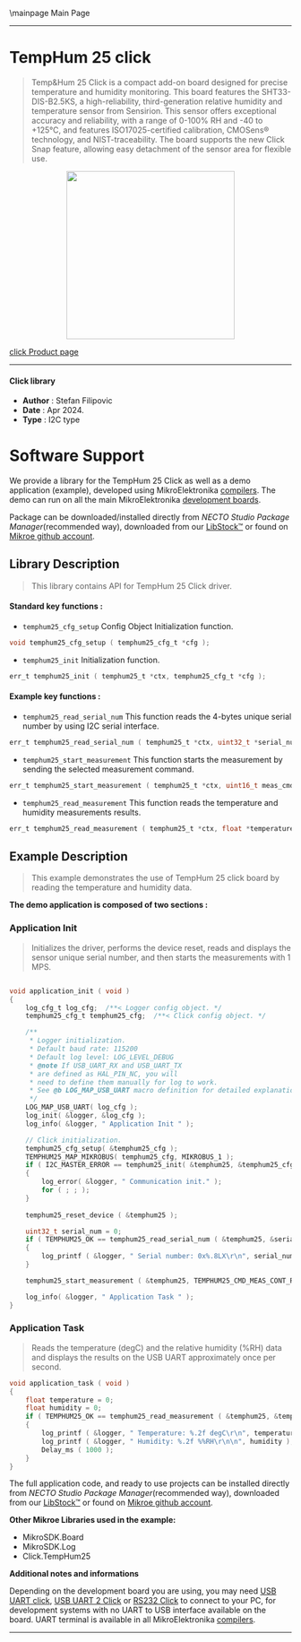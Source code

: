 \mainpage Main Page

---
# TempHum 25 click

> Temp&Hum 25 Click is a compact add-on board designed for precise temperature and humidity monitoring. This board features the SHT33-DIS-B2.5KS, a high-reliability, third-generation relative humidity and temperature sensor from Sensirion. This sensor offers exceptional accuracy and reliability, with a range of 0-100% RH and -40 to +125°C, and features ISO17025-certified calibration, CMOSens® technology, and NIST-traceability. The board supports the new Click Snap feature, allowing easy detachment of the sensor area for flexible use.

<p align="center">
  <img src="https://download.mikroe.com/images/click_for_ide/temphum25_click.png" height=300px>
</p>

[click Product page](https://www.mikroe.com/temphum-25-click)

---


#### Click library

- **Author**        : Stefan Filipovic
- **Date**          : Apr 2024.
- **Type**          : I2C type


# Software Support

We provide a library for the TempHum 25 Click
as well as a demo application (example), developed using MikroElektronika
[compilers](https://www.mikroe.com/necto-studio).
The demo can run on all the main MikroElektronika [development boards](https://www.mikroe.com/development-boards).

Package can be downloaded/installed directly from *NECTO Studio Package Manager*(recommended way), downloaded from our [LibStock&trade;](https://libstock.mikroe.com) or found on [Mikroe github account](https://github.com/MikroElektronika/mikrosdk_click_v2/tree/master/clicks).

## Library Description

> This library contains API for TempHum 25 Click driver.

#### Standard key functions :

- `temphum25_cfg_setup` Config Object Initialization function.
```c
void temphum25_cfg_setup ( temphum25_cfg_t *cfg );
```

- `temphum25_init` Initialization function.
```c
err_t temphum25_init ( temphum25_t *ctx, temphum25_cfg_t *cfg );
```

#### Example key functions :

- `temphum25_read_serial_num` This function reads the 4-bytes unique serial number by using I2C serial interface.
```c
err_t temphum25_read_serial_num ( temphum25_t *ctx, uint32_t *serial_num );
```

- `temphum25_start_measurement` This function starts the measurement by sending the selected measurement command.
```c
err_t temphum25_start_measurement ( temphum25_t *ctx, uint16_t meas_cmd );
```

- `temphum25_read_measurement` This function reads the temperature and humidity measurements results.
```c
err_t temphum25_read_measurement ( temphum25_t *ctx, float *temperature, float *humidity );
```

## Example Description

> This example demonstrates the use of TempHum 25 click board by reading the temperature and humidity data.

**The demo application is composed of two sections :**

### Application Init

> Initializes the driver, performs the device reset, reads and displays the sensor unique serial number, and then starts the measurements with 1 MPS.

```c

void application_init ( void )
{
    log_cfg_t log_cfg;  /**< Logger config object. */
    temphum25_cfg_t temphum25_cfg;  /**< Click config object. */

    /** 
     * Logger initialization.
     * Default baud rate: 115200
     * Default log level: LOG_LEVEL_DEBUG
     * @note If USB_UART_RX and USB_UART_TX 
     * are defined as HAL_PIN_NC, you will 
     * need to define them manually for log to work. 
     * See @b LOG_MAP_USB_UART macro definition for detailed explanation.
     */
    LOG_MAP_USB_UART( log_cfg );
    log_init( &logger, &log_cfg );
    log_info( &logger, " Application Init " );

    // Click initialization.
    temphum25_cfg_setup( &temphum25_cfg );
    TEMPHUM25_MAP_MIKROBUS( temphum25_cfg, MIKROBUS_1 );
    if ( I2C_MASTER_ERROR == temphum25_init( &temphum25, &temphum25_cfg ) ) 
    {
        log_error( &logger, " Communication init." );
        for ( ; ; );
    }
    
    temphum25_reset_device ( &temphum25 );

    uint32_t serial_num = 0;
    if ( TEMPHUM25_OK == temphum25_read_serial_num ( &temphum25, &serial_num ) )
    {
        log_printf ( &logger, " Serial number: 0x%.8LX\r\n", serial_num );
    }

    temphum25_start_measurement ( &temphum25, TEMPHUM25_CMD_MEAS_CONT_REP_HIGH_MPS_1 );

    log_info( &logger, " Application Task " );
}

```

### Application Task

> Reads the temperature (degC) and the relative humidity (%RH) data and displays the results on the USB UART approximately once per second.

```c
void application_task ( void )
{
    float temperature = 0;
    float humidity = 0;
    if ( TEMPHUM25_OK == temphum25_read_measurement ( &temphum25, &temperature, &humidity ) )
    {
        log_printf ( &logger, " Temperature: %.2f degC\r\n", temperature );
        log_printf ( &logger, " Humidity: %.2f %%RH\r\n\n", humidity );
        Delay_ms ( 1000 );
    }
}
```

The full application code, and ready to use projects can be installed directly from *NECTO Studio Package Manager*(recommended way), downloaded from our [LibStock&trade;](https://libstock.mikroe.com) or found on [Mikroe github account](https://github.com/MikroElektronika/mikrosdk_click_v2/tree/master/clicks).

**Other Mikroe Libraries used in the example:**

- MikroSDK.Board
- MikroSDK.Log
- Click.TempHum25

**Additional notes and informations**

Depending on the development board you are using, you may need
[USB UART click](https://www.mikroe.com/usb-uart-click),
[USB UART 2 Click](https://www.mikroe.com/usb-uart-2-click) or
[RS232 Click](https://www.mikroe.com/rs232-click) to connect to your PC, for
development systems with no UART to USB interface available on the board. UART
terminal is available in all MikroElektronika
[compilers](https://shop.mikroe.com/compilers).

---
